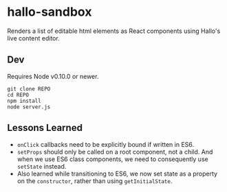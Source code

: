 # hallo-sandbox

Renders a list of editable html elements as React components using Hallo's live content editor.

## Dev

Requires Node v0.10.0 or newer.

	git clone REPO
	cd REPO
	npm install
	node server.js

## Lessons Learned

* `onClick` callbacks need to be explicitly bound if written in ES6.
* `setProps` should only be called on a root component, not a child. And when we use ES6 class components, we need to consequently use `setState` instead.
* Also learned while transitioning to ES6, we now set state as a property on the `constructor`, rather than using `getInitialState`.